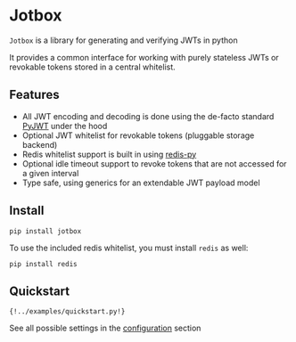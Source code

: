 # Jotbox

`Jotbox` is a library for generating and verifying JWTs in python

It provides a common interface for working with purely 
stateless JWTs or revokable tokens stored in a central whitelist.

## Features

* All JWT encoding and decoding is done using the de-facto standard [PyJWT](https://pyjwt.readthedocs.io) under the hood
* Optional JWT whitelist for revokable tokens (pluggable storage backend)
* Redis whitelist support is built in using [redis-py](https://github.com/redis/redis-py)
* Optional idle timeout support to revoke tokens that are not accessed for a given interval
* Type safe, using generics for an extendable JWT payload model


## Install

```
pip install jotbox
```

To use the included redis whitelist, you must install `redis` as well:

```
pip install redis
```

## Quickstart

```python3
{!../examples/quickstart.py!}
```

See all possible settings in the [configuration](config) section
